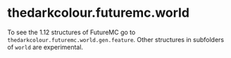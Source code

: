 # thedarkcolour.futuremc.world
To see the 1.12 structures of FutureMC go to
`thedarkcolour.futuremc.world.gen.feature`.
Other structures in subfolders of `world` are
experimental.